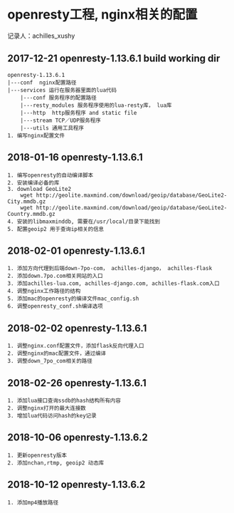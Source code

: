 # openresty工程, nginx相关的配置
记录人：achilles_xushy

## 2017-12-21 openresty-1.13.6.1 build working dir
    openresty-1.13.6.1
    |---conf  nginx配置路径
    |---services 运行在服务器里面的lua代码
        |---conf 服务程序的配置路径
        |---resty_modules 服务程序使用的lua-resty库， lua库
        |---http  http服务程序 and static file
        |---stream TCP／UDP服务程序
        |---utils 通用工具程序
    1. 编写nginx配置文件
    
## 2018-01-16 openresty-1.13.6.1 
    1. 编写openresty的自动编译脚本
    2. 安装编译必备的库
    3. download GeoLite2
        wget http://geolite.maxmind.com/download/geoip/database/GeoLite2-City.mmdb.gz
        wget http://geolite.maxmind.com/download/geoip/database/GeoLite2-Country.mmdb.gz
    4. 安装的libmaxminddb, 需要在/usr/local/目录下能找到
    5. 配置geoip2 用于查询ip相关的信息
    
## 2018-02-01 openresty-1.13.6.1
    1. 添加方向代理到后端down-7po-com， achilles-django， achilles-flask
    2. 添加down.7po.com相关网站的入口
    3. 添加achilles-lua.com, achilles-django.com, achilles-flask.com入口
    4. 调整nginx工作路径的结构
    5. 添加mac的openresty的编译文件mac_config.sh
    6. 调整openresty_conf.sh编译选项
 
## 2018-02-02 openresty-1.13.6.1
    1. 调整nginx.conf配置文件，添加flask反向代理入口
    2. 调整nginx的mac配置文件，通过编译
    3. 调整down_7po_com相关的路径

## 2018-02-26 openresty-1.13.6.1  
    1. 添加lua接口查询ssdb的hash结构所有内容 
    2. 调整nginx打开的最大连接数
    3. 增加lua代码访问hash的key记录
    
## 2018-10-06 openresty-1.13.6.2
    1. 更新openresty版本
    2. 添加nchan,rtmp, geoip2 动态库 
    
## 2018-10-12 openresty-1.13.6.2   
    1. 添加mp4播放路径
    